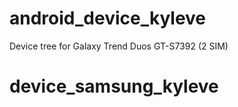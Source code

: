 android_device_kyleve
======================

Device tree for Galaxy Trend Duos GT-S7392 (2 SIM)
# device_samsung_kyleve
